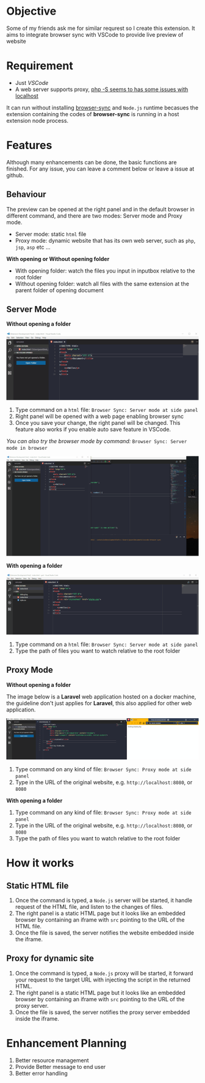 # Objective

Some of my friends ask me for similar requrest so I create this extension. It aims to integrate browser sync with VSCode to provide live preview of website

# Requirement

- Just *VSCode*
- A web server supports proxy, [php -S seems to has some issues with localhost](https://github.com/BrowserSync/browser-sync/issues/335)

It can run without installing [browser-sync](https://www.browsersync.io) and `Node.js` runtime becasues the extension containing the codes of **browser-sync** is running in a host extension node process.

# Features

 Although many enhancements can be done, the basic functions are finished. For any issue, you can leave a comment below or leave a issue at github. 

## Behaviour

The preview can be opened at the right panel and in the default browser in different command, and there are two modes: Server mode and Proxy mode.

- Server mode: static `html` file
- Proxy mode: dynamic website that has its own web server, such as `php`, `jsp`, `asp` etc ... 

**With opening or Without opening folder**

- With opening folder: watch the files you input in inputbox relative to the root folder
- Without opening folder: watch all files with the same extension at the parent folder of opening document

## Server Mode

**Without opening a folder**

![server open at panel](img/no_folder_html_panel.gif)

1. Type command on a `html` file: `Browser Sync: Server mode at side panel`
2. Right panel will be opened with a web page enabling browser sync
3. Once you save your change, the right panel will be changed. This feature also works if you enable auto save feature in VSCode.

*You can also try the browser mode by command:* `Browser Sync: Server mode in browser`

![server open at browser](img/no_folder_html_browser.gif)

**With opening a folder**

![server open at panel](img/has_folder_html_panel.gif)

1. Type command on a `html` file: `Browser Sync: Server mode at side panel`
2. Type the path of files you want to watch relative to the root folder

## Proxy Mode

**Without opening a folder**

The image below is a **Laravel** web application hosted on a docker machine, the guideline don't just applies for **Laravel**, this also applied for other web application.

![proxy open at browser](img/no_folder_php_browser.gif)

1. Type command on any kind of file: `Browser Sync: Proxy mode at side panel`
2. Type in the URL of the original website, e.g. `http://localhost:8080`, or `8080`

**With opening a folder**

1. Type command on any kind of file: `Browser Sync: Proxy mode at side panel`
2. Type in the URL of the original website, e.g. `http://localhost:8080`, or `8080`
3. Type the path of files you want to watch relative to the root folder

# How it works

## Static HTML file

1. Once the command is typed, a `Node.js` server will be started, it handle request of the HTML file, and listen to the changes of files.
2. The right panel is a static HTML page but it looks like an embedded browser by containing an iframe with `src` pointing to the URL of the HTML file.
3. Once the file is saved, the server notifies the website embedded inside the iframe.

## Proxy for dynamic site

1. Once the command is typed, a `Node.js` proxy will be started, it forward your request to the target URL with injecting the script in the returned HTML.
2. The right panel is a static HTML page but it looks like an embedded browser by containing an iframe with `src` pointing to the URL of the proxy server.
3. Once the file is saved, the server notifies the proxy server embedded inside the iframe.

# Enhancement Planning

1. Better resource management
2. Provide Better message to end user
3. Better error handling